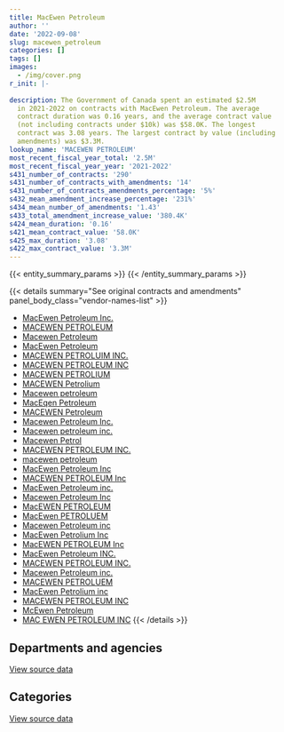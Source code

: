 ```yaml
---
title: MacEwen Petroleum
author: ''
date: '2022-09-08'
slug: macewen_petroleum
categories: []
tags: []
images:
  - /img/cover.png
r_init: |-
  
description: The Government of Canada spent an estimated $2.5M
  in 2021-2022 on contracts with MacEwen Petroleum. The average
  contract duration was 0.16 years, and the average contract value
  (not including contracts under $10k) was $58.0K. The longest
  contract was 3.08 years. The largest contract by value (including
  amendments) was $3.3M.
lookup_name: 'MACEWEN PETROLEUM'
most_recent_fiscal_year_total: '2.5M'
most_recent_fiscal_year_year: '2021-2022'
s431_number_of_contracts: '290'
s431_number_of_contracts_with_amendments: '14'
s431_number_of_contracts_amendments_percentage: '5%'
s432_mean_amendment_increase_percentage: '231%'
s434_mean_number_of_amendments: '1.43'
s433_total_amendment_increase_value: '380.4K'
s424_mean_duration: '0.16'
s421_mean_contract_value: '58.0K'
s425_max_duration: '3.08'
s422_max_contract_value: '3.3M'
---
```


<script src="/rmarkdown-libs/htmlwidgets/htmlwidgets.js"></script>
<link href="/rmarkdown-libs/datatables-css/datatables-crosstalk.css" rel="stylesheet" />
<script src="/rmarkdown-libs/datatables-binding/datatables.js"></script>
<script src="/rmarkdown-libs/jquery/jquery-3.6.0.min.js"></script>
<link href="/rmarkdown-libs/dt-core-bootstrap/css/dataTables.bootstrap.min.css" rel="stylesheet" />
<link href="/rmarkdown-libs/dt-core-bootstrap/css/dataTables.bootstrap.extra.css" rel="stylesheet" />
<script src="/rmarkdown-libs/dt-core-bootstrap/js/jquery.dataTables.min.js"></script>
<script src="/rmarkdown-libs/dt-core-bootstrap/js/dataTables.bootstrap.min.js"></script>
<link href="/rmarkdown-libs/crosstalk/css/crosstalk.min.css" rel="stylesheet" />
<script src="/rmarkdown-libs/crosstalk/js/crosstalk.min.js"></script>
<script src="/rmarkdown-libs/htmlwidgets/htmlwidgets.js"></script>
<link href="/rmarkdown-libs/datatables-css/datatables-crosstalk.css" rel="stylesheet" />
<script src="/rmarkdown-libs/datatables-binding/datatables.js"></script>
<script src="/rmarkdown-libs/jquery/jquery-3.6.0.min.js"></script>
<link href="/rmarkdown-libs/dt-core-bootstrap/css/dataTables.bootstrap.min.css" rel="stylesheet" />
<link href="/rmarkdown-libs/dt-core-bootstrap/css/dataTables.bootstrap.extra.css" rel="stylesheet" />
<script src="/rmarkdown-libs/dt-core-bootstrap/js/jquery.dataTables.min.js"></script>
<script src="/rmarkdown-libs/dt-core-bootstrap/js/dataTables.bootstrap.min.js"></script>
<link href="/rmarkdown-libs/crosstalk/css/crosstalk.min.css" rel="stylesheet" />
<script src="/rmarkdown-libs/crosstalk/js/crosstalk.min.js"></script>

{{< entity_summary_params >}}
{{< /entity_summary_params >}}

{{< details summary="See original contracts and amendments" panel_body_class="vendor-names-list" >}}
- [MacEwen Petroleum Inc.](https://search.open.canada.ca/en/ct/?sort=contract_value_f%20desc&page=1&search_text=%22MacEwen%20Petroleum%20Inc.%22)
- [MACEWEN PETROLEUM](https://search.open.canada.ca/en/ct/?sort=contract_value_f%20desc&page=1&search_text=%22MACEWEN%20PETROLEUM%22)
- [Macewen Petroleum](https://search.open.canada.ca/en/ct/?sort=contract_value_f%20desc&page=1&search_text=%22Macewen%20Petroleum%22)
- [MacEwen Petroleum](https://search.open.canada.ca/en/ct/?sort=contract_value_f%20desc&page=1&search_text=%22MacEwen%20Petroleum%22)
- [MACEWEN PETROLUIM INC.](https://search.open.canada.ca/en/ct/?sort=contract_value_f%20desc&page=1&search_text=%22MACEWEN%20PETROLUIM%20INC.%22)
- [MACEWEN PETROLEUM INC](https://search.open.canada.ca/en/ct/?sort=contract_value_f%20desc&page=1&search_text=%22MACEWEN%20PETROLEUM%20INC%22)
- [MACEWEN PETROLIUM](https://search.open.canada.ca/en/ct/?sort=contract_value_f%20desc&page=1&search_text=%22MACEWEN%20PETROLIUM%22)
- [MACEWEN Petrolium](https://search.open.canada.ca/en/ct/?sort=contract_value_f%20desc&page=1&search_text=%22MACEWEN%20Petrolium%22)
- [Macewen petroleum](https://search.open.canada.ca/en/ct/?sort=contract_value_f%20desc&page=1&search_text=%22Macewen%20petroleum%22)
- [MacEqen Petroleum](https://search.open.canada.ca/en/ct/?sort=contract_value_f%20desc&page=1&search_text=%22MacEqen%20Petroleum%22)
- [MACEWEN Petroleum](https://search.open.canada.ca/en/ct/?sort=contract_value_f%20desc&page=1&search_text=%22MACEWEN%20Petroleum%22)
- [Macewen Petroleum Inc.](https://search.open.canada.ca/en/ct/?sort=contract_value_f%20desc&page=1&search_text=%22Macewen%20Petroleum%20Inc.%22)
- [Macewen petroleum inc.](https://search.open.canada.ca/en/ct/?sort=contract_value_f%20desc&page=1&search_text=%22Macewen%20petroleum%20inc.%22)
- [Macewen Petrol](https://search.open.canada.ca/en/ct/?sort=contract_value_f%20desc&page=1&search_text=%22Macewen%20Petrol%22)
- [MACEWEN PETROLEUM INC.](https://search.open.canada.ca/en/ct/?sort=contract_value_f%20desc&page=1&search_text=%22MACEWEN%20PETROLEUM%20INC.%22)
- [macewen petroleum](https://search.open.canada.ca/en/ct/?sort=contract_value_f%20desc&page=1&search_text=%22macewen%20petroleum%22)
- [MacEwen Petroleum Inc](https://search.open.canada.ca/en/ct/?sort=contract_value_f%20desc&page=1&search_text=%22MacEwen%20Petroleum%20Inc%22)
- [MACEWEN PETROLEUM Inc](https://search.open.canada.ca/en/ct/?sort=contract_value_f%20desc&page=1&search_text=%22MACEWEN%20PETROLEUM%20Inc%22)
- [MacEwen Petroleum inc.](https://search.open.canada.ca/en/ct/?sort=contract_value_f%20desc&page=1&search_text=%22MacEwen%20Petroleum%20inc.%22)
- [Macewen Petroleum Inc](https://search.open.canada.ca/en/ct/?sort=contract_value_f%20desc&page=1&search_text=%22Macewen%20Petroleum%20Inc%22)
- [MacEWEN PETROLEUM](https://search.open.canada.ca/en/ct/?sort=contract_value_f%20desc&page=1&search_text=%22MacEWEN%20PETROLEUM%22)
- [MacEwen PETROLUEM](https://search.open.canada.ca/en/ct/?sort=contract_value_f%20desc&page=1&search_text=%22MacEwen%20PETROLUEM%22)
- [Macewen Petroleum inc](https://search.open.canada.ca/en/ct/?sort=contract_value_f%20desc&page=1&search_text=%22Macewen%20Petroleum%20inc%22)
- [MacEwen Petrolium Inc](https://search.open.canada.ca/en/ct/?sort=contract_value_f%20desc&page=1&search_text=%22MacEwen%20Petrolium%20Inc%22)
- [MacEWEN PETROLEUM Inc](https://search.open.canada.ca/en/ct/?sort=contract_value_f%20desc&page=1&search_text=%22MacEWEN%20PETROLEUM%20Inc%22)
- [MacEwen Petroleum INC.](https://search.open.canada.ca/en/ct/?sort=contract_value_f%20desc&page=1&search_text=%22MacEwen%20Petroleum%20INC.%22)
- [MACEWEN PETROLEUM INC.](https://search.open.canada.ca/en/ct/?sort=contract_value_f%20desc&page=1&search_text=%22%40MACEWEN%20PETROLEUM%20INC.%22)
- [Macewen Petroleum inc.](https://search.open.canada.ca/en/ct/?sort=contract_value_f%20desc&page=1&search_text=%22Macewen%20Petroleum%20inc.%22)
- [MACEWEN PETROLUEM](https://search.open.canada.ca/en/ct/?sort=contract_value_f%20desc&page=1&search_text=%22MACEWEN%20PETROLUEM%22)
- [MacEwen Petrolium inc](https://search.open.canada.ca/en/ct/?sort=contract_value_f%20desc&page=1&search_text=%22MacEwen%20Petrolium%20inc%22)
- [MACEWEN PETROLEUM INC](https://search.open.canada.ca/en/ct/?sort=contract_value_f%20desc&page=1&search_text=%22MACEWEN%20PETROLEUM%20%20INC%22)
- [McEwen Petroleum](https://search.open.canada.ca/en/ct/?sort=contract_value_f%20desc&page=1&search_text=%22McEwen%20Petroleum%22)
- [MAC EWEN PETROLEUM INC](https://search.open.canada.ca/en/ct/?sort=contract_value_f%20desc&page=1&search_text=%22MAC%20EWEN%20PETROLEUM%20INC%22)
{{< /details >}}

## Departments and agencies

<div id="htmlwidget-1" style="width:100%;height:auto;" class="datatables html-widget"></div>
<script type="application/json" data-for="htmlwidget-1">{"x":{"style":"bootstrap","filter":"none","vertical":false,"data":[["<a href=\"/departments/csc-scc/\">Correctional Service of Canada<\/a>","<a href=\"/departments/dnd-mdn/\">National Defence<\/a>","<a href=\"/departments/nrc-cnrc/\">National Research Council Canada<\/a>","<a href=\"/departments/pwgsc-tpsgc/\">Public Services and Procurement Canada<\/a>"],[null,2973665.17,392528.42,24860],[154693.53,3393109.98,22488.36,32810.12],[53507.42,1581381.11,16950,26202.8],[402345.48,2006951.03,15820,37763.12]],"container":"<table class=\"table table-striped table-hover row-border order-column display\">\n  <thead>\n    <tr>\n      <th>Department<\/th>\n      <th>2018-2019<\/th>\n      <th>2019-2020<\/th>\n      <th>2020-2021<\/th>\n      <th>2021-2022<\/th>\n    <\/tr>\n  <\/thead>\n<\/table>","options":{"order":[[4,"desc"]],"pageLength":10,"autoWidth":true,"columnDefs":[{"targets":1,"render":"function(data, type, row, meta) {\n    return type !== 'display' ? data : DTWidget.formatCurrency(data, \"$\", 2, 3, \",\", \".\", true, null);\n  }"},{"targets":2,"render":"function(data, type, row, meta) {\n    return type !== 'display' ? data : DTWidget.formatCurrency(data, \"$\", 2, 3, \",\", \".\", true, null);\n  }"},{"targets":3,"render":"function(data, type, row, meta) {\n    return type !== 'display' ? data : DTWidget.formatCurrency(data, \"$\", 2, 3, \",\", \".\", true, null);\n  }"},{"targets":4,"render":"function(data, type, row, meta) {\n    return type !== 'display' ? data : DTWidget.formatCurrency(data, \"$\", 2, 3, \",\", \".\", true, null);\n  }"},{"width":"16%","targets":[1,2,3,4]},{"className":"dt-right","targets":[1,2,3,4]}],"orderClasses":false}},"evals":["options.columnDefs.0.render","options.columnDefs.1.render","options.columnDefs.2.render","options.columnDefs.3.render"],"jsHooks":[]}</script>
<p class="text-right">
<a href="https://github.com/GoC-Spending/contracts-data/tree/main/data/out/vendors/macewen_petroleum/summary_by_fiscal_year_by_department.csv" class="source-data-link btn btn-link">View source data</a>
</p>

## Categories

<div id="htmlwidget-2" style="width:100%;height:auto;" class="datatables html-widget"></div>
<script type="application/json" data-for="htmlwidget-2">{"x":{"style":"bootstrap","filter":"none","vertical":false,"data":[["<a href=\"/categories/facilities_and_construction/\">Facilities and construction<\/a>","<a href=\"/categories/defence/\">Defence<\/a>","<a href=\"/categories/professional_services/\">Professional services<\/a>","<a href=\"/categories/transportation_and_logistics/\">Transportation and logistics<\/a>","<a href=\"/categories/industrial_products_and_services/\">Industrial products and services<\/a>"],[129941.88,2792858,24860,151502.53,291891.18],[12430,3003501.44,null,187503.65,399666.9],[16950,1581381.11,null,79710.22,null],[null,2006951.03,null,455928.6,null]],"container":"<table class=\"table table-striped table-hover row-border order-column display\">\n  <thead>\n    <tr>\n      <th>Category<\/th>\n      <th>2018-2019<\/th>\n      <th>2019-2020<\/th>\n      <th>2020-2021<\/th>\n      <th>2021-2022<\/th>\n    <\/tr>\n  <\/thead>\n<\/table>","options":{"order":[[4,"desc"]],"dom":"t","pageLength":30,"autoWidth":true,"columnDefs":[{"targets":1,"render":"function(data, type, row, meta) {\n    return type !== 'display' ? data : DTWidget.formatCurrency(data, \"$\", 2, 3, \",\", \".\", true, null);\n  }"},{"targets":2,"render":"function(data, type, row, meta) {\n    return type !== 'display' ? data : DTWidget.formatCurrency(data, \"$\", 2, 3, \",\", \".\", true, null);\n  }"},{"targets":3,"render":"function(data, type, row, meta) {\n    return type !== 'display' ? data : DTWidget.formatCurrency(data, \"$\", 2, 3, \",\", \".\", true, null);\n  }"},{"targets":4,"render":"function(data, type, row, meta) {\n    return type !== 'display' ? data : DTWidget.formatCurrency(data, \"$\", 2, 3, \",\", \".\", true, null);\n  }"},{"width":"16%","targets":[1,2,3,4]},{"className":"dt-right","targets":[1,2,3,4]}],"orderClasses":false,"lengthMenu":[10,25,30,50,100]}},"evals":["options.columnDefs.0.render","options.columnDefs.1.render","options.columnDefs.2.render","options.columnDefs.3.render"],"jsHooks":[]}</script>
<p class="text-right">
<a href="https://github.com/GoC-Spending/contracts-data/tree/main/data/out/vendors/macewen_petroleum/summary_by_fiscal_year_by_category.csv" class="source-data-link btn btn-link">View source data</a>
</p>
